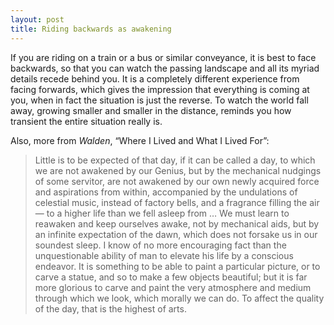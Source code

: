 ```yaml
---
layout: post
title: Riding backwards as awakening
---
```


If you are riding on a train or a bus or similar conveyance, it is best to face backwards, so that you can watch the passing landscape and all its myriad details recede behind you. It is a completely different experience from facing forwards, which gives the impression that everything is coming at you, when in fact the situation is just the reverse. To watch the world fall away, growing smaller and smaller in the distance, reminds you how transient the entire situation really is.

Also, more from *Walden*, “Where I Lived and What I Lived For”:

> Little is to be expected of that day, if it can be called a day, to which we are not awakened by our Genius, but by the mechanical nudgings of some servitor, are not awakened by our own newly acquired force and aspirations from within, accompanied by the undulations of celestial music, instead of factory bells, and a fragrance filling the air — to a higher life than we fell asleep from … We must learn to reawaken and keep ourselves awake, not by mechanical aids, but by an infinite expectation of the dawn, which does not forsake us in our soundest sleep. I know of no more encouraging fact than the unquestionable ability of man to elevate his life by a conscious endeavor. It is something to be able to paint a particular picture, or to carve a statue, and so to make a few objects beautiful; but it is far more glorious to carve and paint the very atmosphere and medium through which we look, which morally we can do. To affect the quality of the day, that is the highest of arts.


